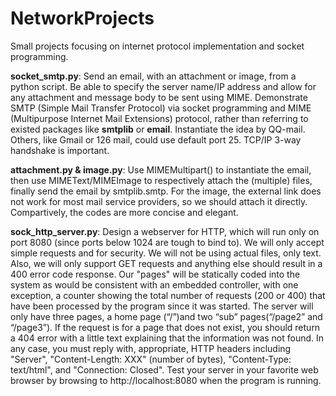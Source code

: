 # NetworkProjects

Small projects focusing on internet protocol implementation and socket programming. 

**socket_smtp.py**: Send an email, with an attachment or image, from a python script. Be able to specify the server name/IP address and allow for any attachment and message body to be sent using MIME. Demonstrate SMTP (Simple Mail Transfer Protocol) via socket programming and MIME (Multipurpose Internet Mail Extensions) protocol, rather than referring to existed packages like **smtplib** or **email**. Instantiate the idea by QQ-mail. Others, like Gmail or 126 mail, could use default port 25. TCP/IP 3-way handshake is important. 

**attachment.py & image.py**: Use MIMEMultipart() to instantiate the email, then use MIMEText/MIMEImage to respectively attach the (multiple) files, finally send the email by smtplib.smtp. For the image, the external link does not work for most mail service providers, so we should attach it directly. Compartively, the codes are more concise and elegant. 

**sock_http_server.py**: Design a webserver for HTTP, which will run only on port 8080 (since ports below 1024 are tough to bind to). We will only accept simple requests and for security. We will not be using actual files, only text. Also, we will only support GET requests and anything else should result in a 400 error code response. Our "pages" will be statically coded into the system as would be consistent with an embedded controller, with one exception, a counter showing the total number of requests (200 or 400) that have been processed by the program since it was started. The server will only have three pages, a home page (“/”)and two “sub” pages(“/page2” and “/page3”). If the request is for a page that does not exist, you should return a 404 error with a little text explaining that the information was not found. In any case, you must reply with, appropriate, HTTP headers including "Server", "Content-Length: XXX" (number of bytes), "Content-Type: text/html", and "Connection: Closed". Test your server in your favorite web browser by browsing to http://localhost:8080 when the program is running.

